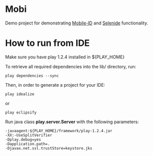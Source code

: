 Mobi
=========

Demo project for demonstrating [Mobile-ID](http://github.com/codeborne/mobileid) and [Selenide](http://github.com/codeborne/selenide) functionality.


How to run from IDE
=========
Make sure you have play 1.2.4 installed in ${PLAY_HOME}

To retrieve all required dependencies into the lib/ directory, run:

    play dependencies --sync

Then, in order to generate a project for your IDE:

    play idealize

or

    play eclipsify


Run java class **play.server.Server** with the following parameters:

    -javaagent:${PLAY_HOME}/framework/play-1.2.4.jar
    -XX:-UseSplitVerifier
    -Dplay.debug=yes
    -Dapplication.path=.
    -Djavax.net.ssl.trustStore=keystore.jks

